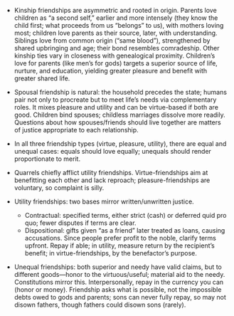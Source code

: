 - Kinship friendships are asymmetric and rooted in origin. Parents love children as “a second self,” earlier and more intensely (they know the child first; what proceeds from us “belongs” to us), with mothers loving most; children love parents as their source, later, with understanding. Siblings love from common origin (“same blood”), strengthened by shared upbringing and age; their bond resembles comradeship. Other kinship ties vary in closeness with genealogical proximity. Children’s love for parents (like men’s for gods) targets a superior source of life, nurture, and education, yielding greater pleasure and benefit with greater shared life.

- Spousal friendship is natural: the household precedes the state; humans pair not only to procreate but to meet life’s needs via complementary roles. It mixes pleasure and utility and can be virtue-based if both are good. Children bind spouses; childless marriages dissolve more readily. Questions about how spouses/friends should live together are matters of justice appropriate to each relationship.

- In all three friendship types (virtue, pleasure, utility), there are equal and unequal cases: equals should love equally; unequals should render proportionate to merit.

- Quarrels chiefly afflict utility friendships. Virtue-friendships aim at benefitting each other and lack reproach; pleasure-friendships are voluntary, so complaint is silly.

- Utility friendships: two bases mirror written/unwritten justice.
  - Contractual: specified terms, either strict (cash) or deferred quid pro quo; fewer disputes if terms are clear.
  - Dispositional: gifts given “as a friend” later treated as loans, causing accusations. Since people prefer profit to the noble, clarify terms upfront. Repay if able; in utility, measure return by the recipient’s benefit; in virtue-friendships, by the benefactor’s purpose.

- Unequal friendships: both superior and needy have valid claims, but to different goods—honor to the virtuous/useful; material aid to the needy. Constitutions mirror this. Interpersonally, repay in the currency you can (honor or money). Friendship asks what is possible, not the impossible debts owed to gods and parents; sons can never fully repay, so may not disown fathers, though fathers could disown sons (rarely).